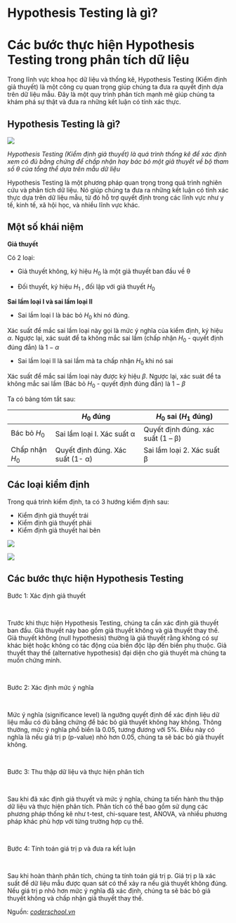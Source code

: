 # Hypothesis Testing là gì? 
# Các bước thực hiện Hypothesis Testing trong phân tích dữ liệu

Trong lĩnh vực khoa học dữ liệu và thống kê, Hypothesis Testing (Kiểm định giả thuyết) là một công cụ quan trọng giúp chúng ta đưa ra quyết định dựa trên dữ liệu mẫu. Đây là một quy trình phân tích mạnh mẽ giúp chúng ta khám phá sự thật và đưa ra những kết luận có tính xác thực.

## Hypothesis Testing là gì?

![](/pictures/HT.png)

_Hypothesis Testing (Kiểm định giả thuyết) là quá trình thống kê để xác định xem có đủ bằng chứng để chấp nhận hay bác bỏ một giả thuyết về bộ tham số θ của tổng thể dựa trên mẫu dữ liệu_

Hypothesis Testing là một phương pháp quan trọng trong quá trình nghiên cứu và phân tích dữ liệu. Nó giúp chúng ta đưa ra những kết luận có tính xác thực dựa trên dữ liệu mẫu, từ đó hỗ trợ quyết định trong các lĩnh vực như y tế, kinh tế, xã hội học, và nhiều lĩnh vực khác.

## Một số khái niệm

__Giả thuyết__

Có 2 loại:

- Giả thuyết không, ký hiệu $H_0$ là một giả thuyết ban đầu về θ 

- Đối thuyết, ký hiệu $H_1$ , đối lập với giả thuyết $H_0$

__Sai lầm loại I và sai lầm loại II__

- Sai lầm loại I  là bác bỏ $H_0$ khi nó đúng.

Xác suất để mắc sai lầm loại này gọi là mức ý nghĩa của kiểm định, ký hiệu $\alpha$. Ngược lại, xác suát để ta không mắc sai lầm (chấp nhận $H_0$ - quyết định đúng đắn) là $1 - \alpha$

- Sai lầm loại II  là sai lầm mà ta chấp nhận $H_0$ khi nó sai

Xác suất để mắc sai lầm loại này được ký hiệu $\beta$. Ngược lại, xác suát để ta không mắc sai lầm (Bác bỏ $H_0$ - quyết định đúng đắn) là $1 - \beta$

Ta có bảng tóm tắt sau:

|            | $H_0$ đúng	                      |  $H_0$ sai ($H_1$ đúng)
|------------|--------------------------------|------------------------------------
|Bác bỏ $H_0$   | Sai lầm loại I. Xác suất α	  |  Quyết định đúng. xác suất (1 – β)
|Chấp nhận $H_0$|Quyết định đúng. Xác suất (1- α)|	Sai lầm loại 2. Xác suất β

## Các loại kiểm định

Trong quá trình kiểm định, ta có 3 hướng kiểm định sau:

- Kiểm định giả thuyết trái
- Kiểm định giả thuyết phải
- Kiểm định giả thuyết hai bên

![](/pictures/HT-3-case.png)

![](/pictures/1-side-HT.png)

## Các bước thực hiện Hypothesis Testing
Bước 1: Xác định giả thuyết

‍

Trước khi thực hiện Hypothesis Testing, chúng ta cần xác định giả thuyết ban đầu. Giả thuyết này bao gồm giả thuyết không và giả thuyết thay thế. Giả thuyết không (null hypothesis) thường là giả thuyết rằng không có sự khác biệt hoặc không có tác động của biến độc lập đến biến phụ thuộc. Giả thuyết thay thế (alternative hypothesis) đại diện cho giả thuyết mà chúng ta muốn chứng minh.




‍

Bước 2: Xác định mức ý nghĩa

‍

Mức ý nghĩa (significance level) là ngưỡng quyết định để xác định liệu dữ liệu mẫu có đủ bằng chứng để bác bỏ giả thuyết không hay không. Thông thường, mức ý nghĩa phổ biến là 0.05, tương đương với 5%. Điều này có nghĩa là nếu giá trị p (p-value) nhỏ hơn 0.05, chúng ta sẽ bác bỏ giả thuyết không.

‍

Bước 3: Thu thập dữ liệu và thực hiện phân tích

‍

Sau khi đã xác định giả thuyết và mức ý nghĩa, chúng ta tiến hành thu thập dữ liệu và thực hiện phân tích. Phân tích có thể bao gồm sử dụng các phương pháp thống kê như t-test, chi-square test, ANOVA, và nhiều phương pháp khác phù hợp với từng trường hợp cụ thể.

‍

Bước 4: Tính toán giá trị p và đưa ra kết luận

‍

Sau khi hoàn thành phân tích, chúng ta tính toán giá trị p. Giá trị p là xác suất để dữ liệu mẫu được quan sát có thể xảy ra nếu giả thuyết không đúng. Nếu giá trị p nhỏ hơn mức ý nghĩa đã xác định, chúng ta sẽ bác bỏ giả thuyết không và chấp nhận giả thuyết thay thế.

Nguồn: [_coderschool.vn_](https://www.coderschool.vn/blog/hypothesis-testing-la-gi-cac-buoc-thuc-hien-hypothesis-testing-trong-phan-tich-du-lieu)

